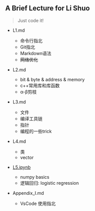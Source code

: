 ## A Brief Lecture for Li Shuo
> Just code it!  
* L1.md     
    * 命令行指北  
    * Git指北  
    * Markdown语法  
    * ~~网络优化~~
* L2.md  
    * bit & byte & address & memory
    * c++常用库和库函数  
    * α-β剪枝  
* L3.md
    * 文件
    * 编译工具链 
    * 指针
    * 编程的一些trick
* L4.md
    * 类
    * vector
* [L5.ipynb](https://colab.research.google.com/drive/1z1tz5FgayQHVp7RqF889r8DnBxFcVwin)
    * numpy basics
    * 逻辑回归: logistic regression
    
* Appendix_I.md  
    * VsCode 使用指北  